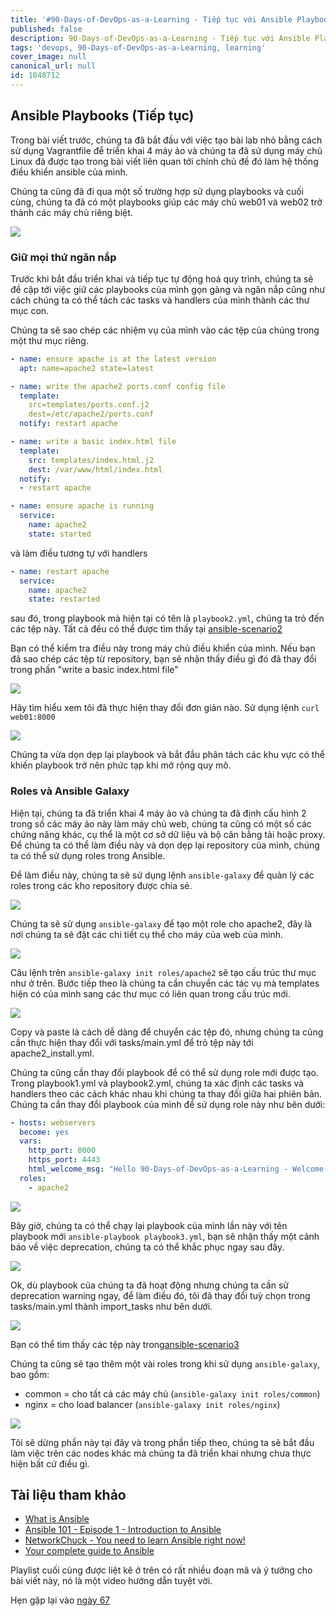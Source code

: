 ```yaml
---
title: '#90-Days-of-DevOps-as-a-Learning - Tiếp tục với Ansible Playbooks... - Ngày 66'
published: false
description: 90-Days-of-DevOps-as-a-Learning - Tiếp tục với Ansible Playbooks...
tags: 'devops, 90-Days-of-DevOps-as-a-Learning, learning'
cover_image: null
canonical_url: null
id: 1048712
---
```


## Ansible Playbooks (Tiếp tục)

Trong bài viết trước, chúng ta đã bắt đầu với việc tạo bài lab nhỏ bằng cách sử dụng Vagrantfile để triển khai 4 máy ảo và chúng ta đã sử dụng máy chủ Linux đã được tạo trong bài viết liên quan tới chính chủ đề đó làm hệ thống điều khiển ansible của mình.

Chúng ta cũng đã đi qua một số trường hợp sử dụng playbooks và cuối cùng, chúng ta đã có một playbooks giúp các máy chủ web01 và web02 trở thành các máy chủ riêng biệt.

![](../../Days/Images/Day66_config1.png)

### Giữ mọi thứ ngăn nắp

Trước khi bắt đầu triển khai và tiếp tục tự động hoá quy trình, chúng ta sẽ đề cập tới việc giữ các playbooks của mình gọn gàng và ngăn nắp cũng như cách chúng ta có thể tách các tasks và handlers của mình thành các thư mục con.

Chúng ta sẽ sao chép các nhiệm vụ của mình vào các tệp của chúng trong một thư mục riêng.

```Yaml
- name: ensure apache is at the latest version
  apt: name=apache2 state=latest

- name: write the apache2 ports.conf config file
  template:
    src=templates/ports.conf.j2
    dest=/etc/apache2/ports.conf
  notify: restart apache

- name: write a basic index.html file
  template:
    src: templates/index.html.j2
    dest: /var/www/html/index.html
  notify:
  - restart apache

- name: ensure apache is running
  service:
    name: apache2
    state: started
```

và làm điều tương tự với handlers

```Yaml
- name: restart apache
  service:
    name: apache2
    state: restarted
```

sau đó, trong playbook mà hiện tại có tên là `playbook2.yml`, chúng ta trỏ đến các tệp này. Tất cả đều có thể được tìm thấy tại [ansible-scenario2](../../Days/Configmgmt/ansible-scenario2/)

Bạn có thể kiểm tra điều này trong máy chủ điều khiển của mình. Nếu bạn đã sao chép các tệp từ repository, bạn sẽ nhận thấy điều gì đó đã thay đổi trong phần "write a basic index.html file"

![](../../Days/Images/Day66_config2.png)

Hãy tìm hiểu xem tôi đã thực hiện thay đổi đơn giản nào. Sử dụng lệnh `curl web01:8000`

![](../../Days/Images/Day66_config3.png)

Chúng ta vừa dọn dẹp lại playbook và bắt đầu phân tách các khu vực có thể khiến playbook trở nên phức tạp khi mở rộng quy mô.

### Roles và Ansible Galaxy

Hiện tại, chúng ta đã triển khai 4 máy ảo và chúng ta đã định cấu hình 2 trong số các máy ảo này làm máy chủ web, chúng ta cũng có một số các chứng năng khác, cụ thể là một cơ sở dữ liệu và bộ cân bằng tải hoặc proxy. Để chúng ta có thể làm điều này và dọn dẹp lại repository của mình, chúng ta có thể sử dụng roles trong Ansible.

Để làm điều này, chúng ta sẽ sử dụng lệnh `ansible-galaxy` để quản lý các roles trong các kho repository được chia sẻ.

![](../../Days/Images/Day66_config4.png)

Chúng ta sẽ sử dụng `ansible-galaxy` để tạo một role cho apache2, đây là nơi chúng ta sẽ đặt các chi tiết cụ thể cho máy của web của mình.

![](../../Days/Images/Day66_config5.png)

Câu lệnh trên `ansible-galaxy init roles/apache2` sẽ tạo cấu trúc thư mục như ở trên. Bước tiếp theo là chúng ta cần chuyển các tác vụ mà templates hiện có của mình sang các thư mục có liên quan trong cấu trúc mới.

![](../../Days/Images/Day66_config6.png)

Copy và paste là cách dễ dàng để chuyển các tệp đó, nhưng chúng ta cũng cần thực hiện thay đổi với tasks/main.yml để trỏ tệp này tới apache2_install.yml.

Chúng ta cũng cần thay đổi playbook để có thể sử dụng role mới được tạo. Trong playbook1.yml và playbook2.yml, chúng ta xác định các tasks và handlers theo các cách khác nhau khi chúng ta thay đổi giữa hai phiên bản. Chúng ta cần thay đổi playbook của mình để sử dụng role này như bên dưới:

```Yaml
- hosts: webservers
  become: yes
  vars:
    http_port: 8000
    https_port: 4443
    html_welcome_msg: "Hello 90-Days-of-DevOps-as-a-Learning - Welcome to Day 66!"
  roles:
    - apache2
```

![](../../Days/Images/Day66_config7.png)

Bây giờ, chúng ta có thể chạy lại playbook của mình lần này với tên playbook mới `ansible-playbook playbook3.yml`, bạn sẽ nhận thấy một cảnh báo về việc deprecation, chúng ta có thể khắc phục ngay sau đây.

![](../../Days/Images/Day66_config8.png)

Ok, dù playbook của chúng ta đã hoạt động nhưng chúng ta cần sử deprecation warning ngay, để làm điều đó, tôi đã thay đổi tuỳ chọn trong tasks/main.yml thành import_tasks như bên dưới.

![](../../Days/Images/Day66_config9.png)

Bạn có thể tìm thấy các tệp này trong[ansible-scenario3](../../Days/Configmgmt/ansible-scenario3)

Chúng ta cũng sẽ tạo thêm một vài roles trong khi sử dụng `ansible-galaxy`, bao gồm:

- common = cho tất cả các máy chủ (`ansible-galaxy init roles/common`)
- nginx = cho load balancer (`ansible-galaxy init roles/nginx`)

![](../../Days/Images/Day66_config10.png)

Tôi sẽ dừng phần này tại đây và trong phần tiếp theo, chúng ta sẽ bắt đầu làm việc trên các nodes khác mà chúng ta đã triển khai nhưng chưa thực hiện bất cứ điều gì.

## Tài liệu tham khảo

- [What is Ansible](https://www.youtube.com/watch?v=1id6ERvfozo)
- [Ansible 101 - Episode 1 - Introduction to Ansible](https://www.youtube.com/watch?v=goclfp6a2IQ)
- [NetworkChuck - You need to learn Ansible right now!](https://www.youtube.com/watch?v=5hycyr-8EKs&t=955s)
- [Your complete guide to Ansible](https://www.youtube.com/playlist?list=PLnFWJCugpwfzTlIJ-JtuATD2MBBD7_m3u)

Playlist cuối cùng được liệt kê ở trên có rất nhiều đoạn mã và ý tưởng cho bài viết này, nó là một video hướng dẫn tuyệt vời.

Hẹn gặp lại vào [ngày 67](day67.md)
